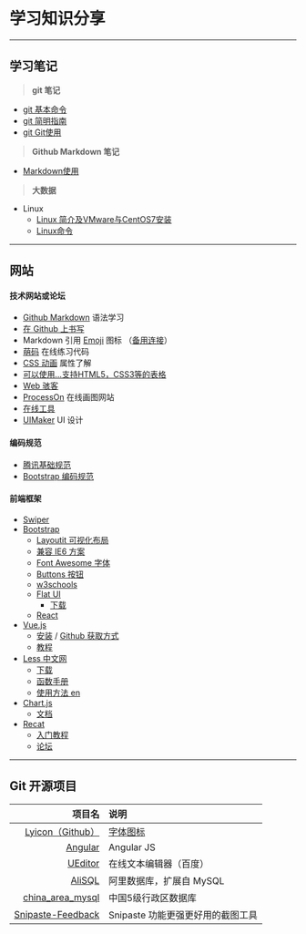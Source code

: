 # 学习知识分享

---

## 学习笔记

> **git 笔记**

* [git 基本命令](git_notes/Git基本命令.md)
* [git 简明指南](git_notes/Git简明指南.md)
* [git Git使用](git_notes/Git使用.md)


> **Github Markdown 笔记**

* [Markdown使用](markdown/Markdown文档使用说明和案例.md)


> **大数据**

* Linux
  + [Linux 简介及VMware与CentOS7安装](linux/linux简介及VMware与CentOS7安装.md)
  + [Linux命令](http://man.linuxde.net)








---

## 网站

#### 技术网站或论坛

* [Github Markdown](https://guides.github.com/features/mastering-markdown/) 语法学习
* [在 Github 上书写](https://help.github.com/categories/writing-on-github/)
* Markdown 引用 [Emoji](http://emoji-cheat-sheet.com/) 图标 （[备用连接](https://www.webpagefx.com/tools/emoji-cheat-sheet/)）
* [萌码](http://www.mengma.com/) 在线练习代码
* [CSS 动画](http://oli.jp/2010/css-animatable-properties/) 属性了解
* [可以使用...支持HTML5，CSS3等的表格](http://caniuse.com/)
* [Web 骇客](http://www.webhek.com)
* [ProcessOn](https://www.processon.com/) 在线画图网站
* [在线工具](http://tool.oschina.net/)
* [UIMaker](http://www.uimaker.com) UI 设计

#### 编码规范

* [腾讯基础规范](http://tguide.qq.com/main/index.htm)
* [Bootstrap 编码规范](http://codeguide.bootcss.com/)

#### 前端框架

* [Swiper](http://www.swiper.com.cn/)
* [Bootstrap](http://www.bootcss.com/)
    + [Layoutit 可视化布局](http://www.bootcss.com/p/layoutit/)
    + [兼容 IE6 方案](http://www.bootcss.com/p/bsie/)
    + [Font Awesome 字体](http://www.bootcss.com/p/font-awesome/)
    + [Buttons 按钮](http://www.bootcss.com/p/buttons/)
    + [w3schools](http://w3schools.bootcss.com/default.html)
    + [Flat UI](http://www.bootcss.com/p/flat-ui/)
        - [下载](https://github.com/designmodo/Flat-UI/archive/master.zip)
    + [React](https://react.bootcss.com/)
* [Vue.js](https://cn.vuejs.org/)
    + [安装](https://cn.vuejs.org/v2/guide/installation.html) / [Github 获取方式](https://github.com/vuejs/vue)
    + [教程](https://cn.vuejs.org/v2/guide/)
* [Less 中文网](http://lesscss.cn/)
    + [下载](http://lesscss.cn/#download-options)
    + [函数手册](http://lesscss.cn/functions/)
    + [使用方法 en](http://lesscss.cn/usage/)
* [Chart.js](http://www.chartjs.org/)
    + [文档](http://www.chartjs.org/docs/latest/)
* [Recat]()
    + [入门教程](http://www.ruanyifeng.com/blog/2015/03/react.html)
    + [论坛](http://react-china.org/)

---


## Git 开源项目

项目名|说明
---:|:---
[Lyicon（Github）](https://github.com/ijry/lyicon.git)|[字体图标](http://lyicon.lingyun.net/)
[Angular](https://github.com/angular/angular.git)|Angular JS
[UEditor](https://github.com/fex-team/ueditor.git)|在线文本编辑器（百度）
[AliSQL](https://github.com/alibaba/AliSQL.git)|阿里数据库，扩展自 MySQL
[china_area_mysql](https://github.com/kakuilan/china_area_mysql.git)|中国5级行政区数据库
[Snipaste-Feedback](https://github.com/liulex/Snipaste-Feedback.git)|Snipaste 功能更强更好用的截图工具
